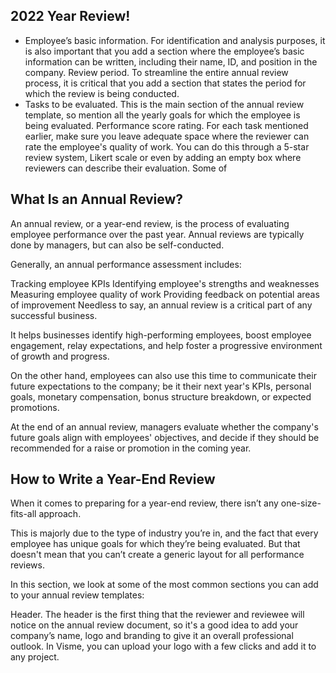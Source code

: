 ## 2022 Year Review!

- Employee’s basic information. For identification and analysis purposes, it is also important that you add a section where the employee’s basic information can be written, including their name, ID, and position in the company.
  Review period. To streamline the entire annual review process, it is critical that you add a section that states the period for which the review is being conducted.
- Tasks to be evaluated. This is the main section of the annual review template, so mention all the yearly goals for which the employee is being evaluated.
  Performance score rating. For each task mentioned earlier, make sure you leave adequate space where the reviewer can rate the employee's quality of work. You can do this through a 5-star review system, Likert scale or even by adding an empty box where reviewers can describe their evaluation. Some of

## What Is an Annual Review?

An annual review, or a year-end review, is the process of evaluating employee performance over the past year. Annual reviews are typically done by managers, but can also be self-conducted.

Generally, an annual performance assessment includes:

Tracking employee KPIs
Identifying employee's strengths and weaknesses
Measuring employee quality of work
Providing feedback on potential areas of improvement
Needless to say, an annual review is a critical part of any successful business.

It helps businesses identify high-performing employees, boost employee engagement, relay expectations, and help foster a progressive environment of growth and progress.

On the other hand, employees can also use this time to communicate their future expectations to the company; be it their next year's KPIs, personal goals, monetary compensation, bonus structure breakdown, or expected promotions.

At the end of an annual review, managers evaluate whether the company's future goals align with employees' objectives, and decide if they should be recommended for a raise or promotion in the coming year.

## How to Write a Year-End Review

When it comes to preparing for a year-end review, there isn’t any one-size-fits-all approach.

This is majorly due to the type of industry you’re in, and the fact that every employee has unique goals for which they’re being evaluated. But that doesn't mean that you can’t create a generic layout for all performance reviews.

In this section, we look at some of the most common sections you can add to your annual review templates:

Header. The header is the first thing that the reviewer and reviewee will notice on the annual review document, so it's a good idea to add your company’s name, logo and branding to give it an overall professional outlook. In Visme, you can upload your logo with a few clicks and add it to any project.
